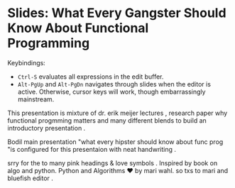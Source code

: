 Slides: What Every Gangster Should Know About Functional Programming
===================================================================

Keybindings:

* `Ctrl-S` evaluates all expressions in the edit buffer.
* `Alt-PgUp` and `Alt-PgDn` navigates through slides when the editor is active. Otherwise, cursor keys will work, though embarrassingly mainstream.


This presentation is mixture of dr. erik meijer lectures ,
research paper why functional progmming matters and many different
blends to build an introductory presentation .

Bodil main presentation "what every hipster should know about func
prog "is configured for this presentaion with neat handwriting .

srry for the to many pink headings & love symbols  . Inspired
by book on algo and python.
   Python and Algorithms ♥
 by mari wahl.
 so txs to mari and bluefish editor .
